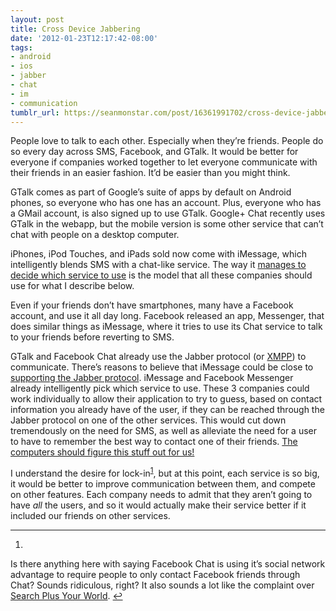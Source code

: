 ```yaml
---
layout: post
title: Cross Device Jabbering
date: '2012-01-23T12:17:42-08:00'
tags:
- android
- ios
- jabber
- chat
- im
- communication
tumblr_url: https://seanmonstar.com/post/16361991702/cross-device-jabbering
---
```

People love to talk to each other. Especially when they’re friends. People do so every day across SMS, Facebook, and GTalk. It would be better for everyone if companies worked together to let everyone communicate with their friends in an easier fashion. It’d be easier than you might think.

GTalk comes as part of Google’s suite of apps by default on Android phones, so everyone who has one has an account. Plus, everyone who has a GMail account, is also signed up to use GTalk. Google+ Chat recently uses GTalk in the webapp, but the mobile version is some other service that can’t chat with people on a desktop computer.

iPhones, iPod Touches, and iPads sold now come with iMessage, which intelligently blends SMS with a chat-like service. The way it [manages to decide which service to use](http://apple.stackexchange.com/a/27317) is the model that all these companies should use for what I describe below.

Even if your friends don’t have smartphones, many have a Facebook account, and use it all day long. Facebook released an app, Messenger, that does similar things as iMessage, where it tries to use its Chat service to talk to your friends before reverting to SMS.

GTalk and Facebook Chat already use the Jabber protocol (or [XMPP](http://en.wikipedia.org/wiki/Extensible_Messaging_and_Presence_Protocol)) to communicate. There’s reasons to believe that iMessage could be close to [supporting the Jabber protocol](http://www.theverge.com/2011/11/17/2569612/ios-5-code-aim-jabber-chat). iMessage and Facebook Messenger already intelligently pick which service to use. These 3 companies could work individually to allow their application to try to guess, based on contact information you already have of the user, if they can be reached through the Jabber protocol on one of the other services. This would cut down tremendously on the need for SMS, as well as alleviate the need for a user to have to remember the best way to contact one of their friends. [The computers should figure this stuff out for us!](http://seanmonstar.com/2022/07/28/2011-04-18-universal-communicator.html)

I understand the desire for lock-in<sup id="fnref:1"><a href="#fn:1" class="footnote-ref" role="doc-noteref">1</a></sup>, but at this point, each service is so big, it would be better to improve communication between them, and compete on other features. Each company needs to admit that they aren’t going to have _all_ the users, and so it would actually make their service better if it included our friends on other services.

* * *

1. 

Is there anything here with saying Facebook Chat is using it’s social network advantage to require people to only contact Facebook friends through Chat? Sounds ridiculous, right? It also sounds a lot like the complaint over [Search Plus Your World](http://seanmonstar.com/2022/07/28/2012-01-10-antitrust.html).&nbsp;[↩︎](#fnref:1)

